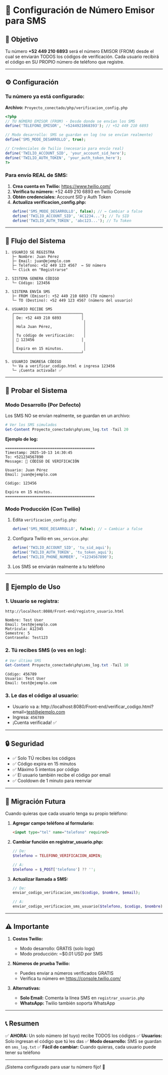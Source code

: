 # 📱 Configuración de Número Emisor para SMS

## 🎯 Objetivo

Tu número **+52 449 210 6893** será el número EMISOR (FROM) desde el cual se enviarán TODOS los códigos de verificación. Cada usuario recibirá el código en SU PROPIO número de teléfono que registre.

---

## ⚙️ Configuración

### **Tu número ya está configurado:**

**Archivo:** `Proyecto_conectado/php/verificacion_config.php`

```php
<?php
// TU NÚMERO EMISOR (FROM) - Desde donde se envían los SMS
define('TELEFONO_EMISOR', '+5244921068393'); // +52 449 210 6893

// Modo desarrollo: SMS se guardan en log (no se envían realmente)
define('SMS_MODE_DESARROLLO', true);

// Credenciales de Twilio (necesario para envío real)
define('TWILIO_ACCOUNT_SID', 'your_account_sid_here');
define('TWILIO_AUTH_TOKEN', 'your_auth_token_here');
?>
```

### **Para envío REAL de SMS:**

1. **Crea cuenta en Twilio:** https://www.twilio.com/
2. **Verifica tu número:** +52 449 210 6893 en Twilio Console
3. **Obtén credenciales:** Account SID y Auth Token
4. **Actualiza verificacion_config.php:**
   ```php
   define('SMS_MODE_DESARROLLO', false); // ← Cambiar a false
   define('TWILIO_ACCOUNT_SID', 'AC1234...'); // Tu SID
   define('TWILIO_AUTH_TOKEN', 'abc123...'); // Tu Token
   ```

---

## 🔄 Flujo del Sistema

```
1. USUARIO SE REGISTRA
   ├─ Nombre: Juan Pérez
   ├─ Email: juan@ejemplo.com
   ├─ Teléfono: +52 449 123 4567  ← SU número
   └─ Click en "Registrarse"

2. SISTEMA GENERA CÓDIGO
   └─ Código: 123456

3. SISTEMA ENVÍA SMS
   ├─ FROM (Emisor): +52 449 210 6893 (TU número)
   └─ TO (Destino): +52 449 123 4567 (número del usuario)

4. USUARIO RECIBE SMS
   ┌──────────────────────────────┐
   │ De: +52 449 210 6893         │
   │                               │
   │ Hola Juan Pérez,              │
   │                               │
   │ Tu código de verificación:    │
   │ 🔐 123456                     │
   │                               │
   │ Expira en 15 minutos.         │
   └──────────────────────────────┘

5. USUARIO INGRESA CÓDIGO
   └─ Va a verificar_codigo.html e ingresa 123456
   └─ ¡Cuenta activada! ✅
```

---

## 🧪 Probar el Sistema

### **Modo Desarrollo (Por Defecto)**

Los SMS NO se envían realmente, se guardan en un archivo:

```powershell
# Ver los SMS simulados
Get-Content Proyecto_conectado\php\sms_log.txt -Tail 20
```

**Ejemplo de log:**
```
========================================
Timestamp: 2025-10-13 14:30:45
To: +521234567890
Message: 🔐 CÓDIGO DE VERIFICACIÓN

Usuario: Juan Pérez
Email: juan@ejemplo.com

Código: 123456

Expira en 15 minutos.
========================================
```

### **Modo Producción (Con Twilio)**

1. Edita `verificacion_config.php`:
   ```php
   define('SMS_MODE_DESARROLLO', false); // ← Cambiar a false
   ```

2. Configura Twilio en `sms_service.php`:
   ```php
   define('TWILIO_ACCOUNT_SID', 'tu_sid_aqui');
   define('TWILIO_AUTH_TOKEN', 'tu_token_aqui');
   define('TWILIO_PHONE_NUMBER', '+1234567890');
   ```

3. Los SMS se enviarán realmente a tu teléfono

---

## 📝 Ejemplo de Uso

### **1. Usuario se registra:**
```
http://localhost:8080/Front-end/registro_usuario.html

Nombre: Test User
Email: test@ejemplo.com
Matrícula: A12345
Semestre: 5
Contraseña: Test123
```

### **2. Tú recibes SMS (o ves en log):**
```powershell
# Ver último SMS
Get-Content Proyecto_conectado\php\sms_log.txt -Tail 10
```

```
Código: 456789
Usuario: Test User
Email: test@ejemplo.com
```

### **3. Le das el código al usuario:**
- Usuario va a: http://localhost:8080/Front-end/verificar_codigo.html?email=test@ejemplo.com
- Ingresa: `456789`
- ¡Cuenta verificada! ✅

---

## 🔒 Seguridad

- ✅ Solo TÚ recibes los códigos
- ✅ Código expira en 15 minutos
- ✅ Máximo 5 intentos por código
- ✅ El usuario también recibe el código por email
- ✅ Cooldown de 1 minuto para reenviar

---

## 🚀 Migración Futura

Cuando quieras que cada usuario tenga su propio teléfono:

1. **Agregar campo teléfono al formulario:**
   ```html
   <input type="tel" name="telefono" required>
   ```

2. **Cambiar función en registrar_usuario.php:**
   ```php
   // De:
   $telefono = TELEFONO_VERIFICACION_ADMIN;
   
   // A:
   $telefono = $_POST['telefono'] ?? '';
   ```

3. **Actualizar llamada a SMS:**
   ```php
   // De:
   enviar_codigo_verificacion_sms($codigo, $nombre, $email);
   
   // A:
   enviar_codigo_verificacion_sms_usuario($telefono, $codigo, $nombre);
   ```

---

## ⚠️ Importante

1. **Costos Twilio:**
   - Modo desarrollo: GRATIS (solo logs)
   - Modo producción: ~$0.01 USD por SMS

2. **Números de prueba Twilio:**
   - Puedes enviar a números verificados GRATIS
   - Verifica tu número en https://console.twilio.com/

3. **Alternativas:**
   - **Solo Email:** Comenta la línea SMS en `registrar_usuario.php`
   - **WhatsApp:** Twilio también soporta WhatsApp

---

## 📞 Resumen

✅ **AHORA:** Un solo número (el tuyo) recibe TODOS los códigos
✅ **Usuarios:** Solo ingresan el código que tú les das
✅ **Modo desarrollo:** SMS se guardan en `sms_log.txt`
✅ **Fácil de cambiar:** Cuando quieras, cada usuario puede tener su teléfono

---

¡Sistema configurado para usar tu número fijo! 🎉
